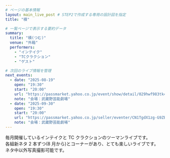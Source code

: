 ```yaml
---
# ページの基本情報
layout: main_live_post # STEP2で作成する専用の設計図を指定
title: "積"

# 一覧ページで表示する要約データ
summary:
  title: "積(つむ)"
  venue: "外箱"
  performers:
    - "インテイク"
    - "TCクラクション"
    - "ゲスト"

# 次回のライブ情報を管理
next_events:
  - date: "2025-08-19"
    open: "19:30"
    start: "20:00"
    url: "https://passmarket.yahoo.co.jp/event/show/detail/029hwf983tk41.html#detail"
    note: "会場：武蔵野芸能劇場"
  - date: "2025-09-30"
    open: "19:30"
    start: "20:00"
    url: "https://passmarket.yahoo.co.jp/seller/eventer/CN1TgdX1zg-G9ZBoh6NtcyAN02CrQwGE7wCDq8LRA3IIrX-R00/"
    note: "会場：武蔵野芸能劇場"
---
```


毎月開催しているインテイクと TC クラクションのツーマンライブです。<br>
各組新ネタ 2 本ずつ(8 月から)とコーナーがあり、とても楽しいライブです。<br>
ネタ中以外写真撮影可能です。<br>
